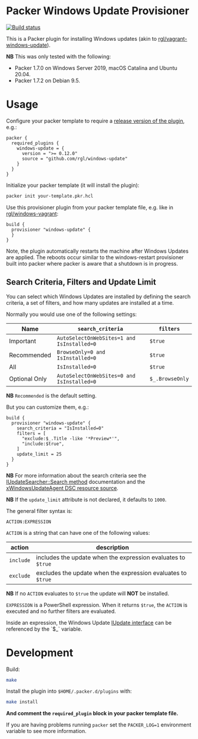 # Packer Windows Update Provisioner

[![Build status](https://github.com/rgl/packer-plugin-windows-update/workflows/Build/badge.svg)](https://github.com/rgl/packer-plugin-windows-update/actions?query=workflow%3ABuild)

This is a Packer plugin for installing Windows updates (akin to [rgl/vagrant-windows-update](https://github.com/rgl/vagrant-windows-update)).

**NB** This was only tested with the following:
- Packer 1.7.0 on Windows Server 2019, macOS Catalina and Ubuntu 20.04.
- Packer 1.7.2 on Debian 9.5.

# Usage

Configure your packer template to require a [release version of the plugin](https://github.com/rgl/packer-plugin-windows-update/releases), e.g.:

```hcl
packer {
  required_plugins {
    windows-update = {
      version = ">= 0.12.0"
      source = "github.com/rgl/windows-update"
    }
  }
}
```

Initialize your packer template (it will install the plugin):

```bash
packer init your-template.pkr.hcl
```

Use this provisioner plugin from your packer template file, e.g. like in [rgl/windows-vagrant](https://github.com/rgl/windows-vagrant):

```hcl
build {
  provisioner "windows-update" {
  }
}
```

Note, the plugin automatically restarts the machine after Windows Updates are applied.  The reboots occur similar to the windows-restart provisioner built into packer where packer is aware that a shutdown is in progress.

## Search Criteria, Filters and Update Limit

You can select which Windows Updates are installed by defining the search criteria, a set of filters, and how many updates are installed at a time.

Normally you would use one of the following settings:

| Name          | `search_criteria`                           | `filters`       |
|---------------|---------------------------------------------|-----------------|
| Important     | `AutoSelectOnWebSites=1 and IsInstalled=0`  | `$true`         |
| Recommended   | `BrowseOnly=0 and IsInstalled=0`            | `$true`         |
| All           | `IsInstalled=0`                             | `$true`         |
| Optional Only | `AutoSelectOnWebSites=0 and IsInstalled=0`  | `$_.BrowseOnly` |

**NB** `Recommended` is the default setting.

But you can customize them, e.g.:

```hcl
build {
  provisioner "windows-update" {
    search_criteria = "IsInstalled=0"
    filters = [
      "exclude:$_.Title -like '*Preview*'",
      "include:$true",
    ]
    update_limit = 25
  }
}
```

**NB** For more information about the search criteria see the [IUpdateSearcher::Search method](https://docs.microsoft.com/en-us/windows/desktop/api/wuapi/nf-wuapi-iupdatesearcher-search) documentation and the [xWindowsUpdateAgent DSC resource source](https://github.com/PowerShell/xWindowsUpdate/blob/dev/DscResources/MSFT_xWindowsUpdateAgent/MSFT_xWindowsUpdateAgent.psm1).

**NB** If the `update_limit` attribute is not declared, it defaults to `1000`.

The general filter syntax is:

    ACTION:EXPRESSION

`ACTION` is a string that can have one of the following values:

| action    | description                                                  |
| --------- | ------------------------------------------------------------ |
| `include` | includes the update when the expression evaluates to `$true` |
| `exclude` | excludes the update when the expression evaluates to `$true` |

**NB** If no `ACTION` evaluates to `$true` the update will **NOT** be installed.

`EXPRESSION` is a PowerShell expression. When it returns `$true`, the
`ACTION` is executed and no further filters are evaluated.

Inside an expression, the Windows Update [IUpdate interface](https://msdn.microsoft.com/en-us/library/windows/desktop/aa386099(v=vs.85).aspx) can be referenced by the `$_` variable.

# Development

Build:

```bash
make
```

Install the plugin into `$HOME/.packer.d/plugins` with:

```bash
make install
```

**And comment the `required_plugin` block in your packer template file.**

If you are having problems running `packer` set the `PACKER_LOG=1` environment
variable to see more information.
